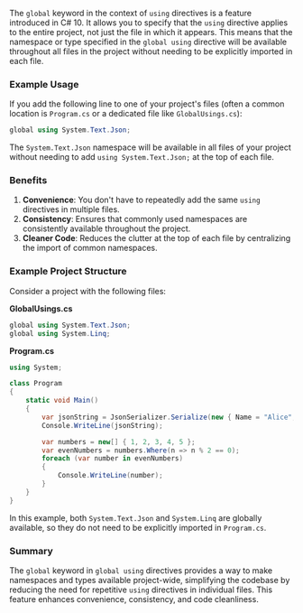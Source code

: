 The `global` keyword in the context of `using` directives is a feature introduced in C# 10. It allows you to specify that the `using` directive applies to the entire project, not just the file in which it appears. This means that the namespace or type specified in the `global using` directive will be available throughout all files in the project without needing to be explicitly imported in each file.

### Example Usage

If you add the following line to one of your project's files (often a common location is `Program.cs` or a dedicated file like `GlobalUsings.cs`):

```csharp
global using System.Text.Json;
```

The `System.Text.Json` namespace will be available in all files of your project without needing to add `using System.Text.Json;` at the top of each file.

### Benefits

1. **Convenience**: You don't have to repeatedly add the same `using` directives in multiple files.
2. **Consistency**: Ensures that commonly used namespaces are consistently available throughout the project.
3. **Cleaner Code**: Reduces the clutter at the top of each file by centralizing the import of common namespaces.

### Example Project Structure

Consider a project with the following files:

**GlobalUsings.cs**
```csharp
global using System.Text.Json;
global using System.Linq;
```

**Program.cs**
```csharp
using System;

class Program
{
    static void Main()
    {
        var jsonString = JsonSerializer.Serialize(new { Name = "Alice", Age = 30 });
        Console.WriteLine(jsonString);

        var numbers = new[] { 1, 2, 3, 4, 5 };
        var evenNumbers = numbers.Where(n => n % 2 == 0);
        foreach (var number in evenNumbers)
        {
            Console.WriteLine(number);
        }
    }
}
```

In this example, both `System.Text.Json` and `System.Linq` are globally available, so they do not need to be explicitly imported in `Program.cs`.

### Summary

The `global` keyword in `global using` directives provides a way to make namespaces and types available project-wide, simplifying the codebase by reducing the need for repetitive `using` directives in individual files. This feature enhances convenience, consistency, and code cleanliness.
